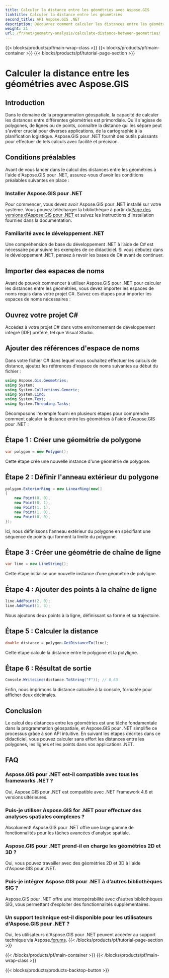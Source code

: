 ```yaml
---
title: Calculer la distance entre les géométries avec Aspose.GIS
linktitle: Calculer la distance entre les géométries
second_title: API Aspose.GIS .NET
description: Découvrez comment calculer les distances entre les géométries dans .NET à l'aide d'Aspose.GIS. Guide étape par étape avec des exemples de code. Améliorez vos applications géospatiales.
weight: 21
url: /fr/net/geometry-analysis/calculate-distance-between-geometries/
---
```


{{< blocks/products/pf/main-wrap-class >}}
{{< blocks/products/pf/main-container >}}
{{< blocks/products/pf/tutorial-page-section >}}

# Calculer la distance entre les géométries avec Aspose.GIS

## Introduction
Dans le domaine de la programmation géospatiale, la capacité de calculer les distances entre différentes géométries est primordiale. Qu'il s'agisse de polygones, de lignes ou de points, connaître la distance qui les sépare peut s'avérer crucial pour diverses applications, de la cartographie à la planification logistique. Aspose.GIS pour .NET fournit des outils puissants pour effectuer de tels calculs avec facilité et précision.
## Conditions préalables
Avant de vous lancer dans le calcul des distances entre les géométries à l'aide d'Aspose.GIS pour .NET, assurez-vous d'avoir les conditions préalables suivantes en place :
### Installer Aspose.GIS pour .NET
 Pour commencer, vous devez avoir Aspose.GIS pour .NET installé sur votre système. Vous pouvez télécharger la bibliothèque à partir du[Page des versions d'Aspose.GIS pour .NET](https://releases.aspose.com/gis/net/) et suivez les instructions d'installation fournies dans la documentation.
### Familiarité avec le développement .NET
Une compréhension de base du développement .NET à l’aide de C# est nécessaire pour suivre les exemples de ce didacticiel. Si vous débutez dans le développement .NET, pensez à revoir les bases de C# avant de continuer.

## Importer des espaces de noms
Avant de pouvoir commencer à utiliser Aspose.GIS pour .NET pour calculer les distances entre les géométries, vous devez importer les espaces de noms requis dans votre projet C#. Suivez ces étapes pour importer les espaces de noms nécessaires :
## Ouvrez votre projet C#
Accédez à votre projet C# dans votre environnement de développement intégré (IDE) préféré, tel que Visual Studio.
## Ajouter des références d'espace de noms
Dans votre fichier C# dans lequel vous souhaitez effectuer les calculs de distance, ajoutez les références d'espace de noms suivantes au début du fichier :
```csharp
using Aspose.Gis.Geometries;
using System;
using System.Collections.Generic;
using System.Linq;
using System.Text;
using System.Threading.Tasks;
```

Décomposons l'exemple fourni en plusieurs étapes pour comprendre comment calculer la distance entre les géométries à l'aide d'Aspose.GIS pour .NET :
## Étape 1 : Créer une géométrie de polygone
```csharp
var polygon = new Polygon();
```
Cette étape crée une nouvelle instance d'une géométrie de polygone.
## Étape 2 : Définir l'anneau extérieur du polygone
```csharp
polygon.ExteriorRing = new LinearRing(new[]
{
    new Point(0, 0),
    new Point(0, 1),
    new Point(1, 1),
    new Point(1, 0),
    new Point(0, 0),
});
```
Ici, nous définissons l'anneau extérieur du polygone en spécifiant une séquence de points qui forment la limite du polygone.
## Étape 3 : Créer une géométrie de chaîne de ligne
```csharp
var line = new LineString();
```
Cette étape initialise une nouvelle instance d’une géométrie de polyligne.
## Étape 4 : Ajouter des points à la chaîne de ligne
```csharp
line.AddPoint(2, 0);
line.AddPoint(1, 3);
```
Nous ajoutons deux points à la ligne, définissant sa forme et sa trajectoire.
## Étape 5 : Calculer la distance
```csharp
double distance = polygon.GetDistanceTo(line);
```
Cette étape calcule la distance entre le polygone et la polyligne.
## Étape 6 : Résultat de sortie
```csharp
Console.WriteLine(distance.ToString("F")); // 0,63
```
Enfin, nous imprimons la distance calculée à la console, formatée pour afficher deux décimales.

## Conclusion
Le calcul des distances entre les géométries est une tâche fondamentale dans la programmation géospatiale, et Aspose.GIS pour .NET simplifie ce processus grâce à son API intuitive. En suivant les étapes décrites dans ce didacticiel, vous pouvez calculer sans effort les distances entre les polygones, les lignes et les points dans vos applications .NET.
## FAQ
### Aspose.GIS pour .NET est-il compatible avec tous les frameworks .NET ?
Oui, Aspose.GIS pour .NET est compatible avec .NET Framework 4.6 et versions ultérieures.
### Puis-je utiliser Aspose.GIS for .NET pour effectuer des analyses spatiales complexes ?
Absolument! Aspose.GIS pour .NET offre une large gamme de fonctionnalités pour les tâches avancées d'analyse spatiale.
### Aspose.GIS pour .NET prend-il en charge les géométries 2D et 3D ?
Oui, vous pouvez travailler avec des géométries 2D et 3D à l'aide d'Aspose.GIS pour .NET.
### Puis-je intégrer Aspose.GIS pour .NET à d’autres bibliothèques SIG ?
Aspose.GIS pour .NET offre une interopérabilité avec d'autres bibliothèques SIG, vous permettant d'exploiter des fonctionnalités supplémentaires.
### Un support technique est-il disponible pour les utilisateurs d'Aspose.GIS pour .NET ?
 Oui, les utilisateurs d'Aspose.GIS pour .NET peuvent accéder au support technique via Aspose.[forums](https://forum.aspose.com/c/gis/33).
{{< /blocks/products/pf/tutorial-page-section >}}

{{< /blocks/products/pf/main-container >}}
{{< /blocks/products/pf/main-wrap-class >}}

{{< blocks/products/products-backtop-button >}}
